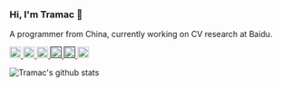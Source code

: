 ### Hi, I'm Tramac 👋

A programmer from China, currently working on CV research at Baidu.

<p> 
  <a href="https://github.com/tramac?tab=followers"> <img src="https://img.shields.io/github/stars/tramac?label=Stars&style=plastic" height="20px" alt="github follow" /> </a>
  <a href="mailto:tramac0204@gmail.com"> <img src="https://img.shields.io/badge/gmail-%23D14836.svg?&style=plastic&logo=gmail&logoColor=white" height="20px" alt="Email"> </a>
  <a href="https://www.zhihu.com/people/qia-ka-ka-23"><img src="https://img.shields.io/badge/知乎-0079FF.svg?style=plastic&logo=zhihu&logoColor=white" height="20px" alt="知乎"> </a>
  <a href=""> <img src="https://img.shields.io/badge/Major-CV-black?style=plastic&logo=ABB%20RobotStudio&logoColor=ffffff" height="20px"> </a>
  <a href=""> <img src="https://img.shields.io/badge/Use-Python-0076ab?style=plastic&logo=Python&logoColor=ffffff" height="20px"> </a>
  <a href="https://tramac.github.io/"><img src="https://img.shields.io/badge/More-Blog-red?style=plastic"height="20px"> </a>
  <!--
  <a href=""> <img src="https://img.shields.io/badge/Learn-C++-blueviolet?style=plastic&logo=Visual%20Studio%20Code&logoColor=ffffff" height="20px"> </a>
  -->
</p>
  
<img align="bottom" src="https://github-readme-stats-git-masterrstaa-rickstaa.vercel.app/api?username=Tramac&show_icons=true&icon_color=0366d6&bg_color=ffffff&hide_title=true&hide=prs&include_all_commits=true&count_private=true" alt="Tramac's github stats"/>


<!--
**Tramac/Tramac** is a ✨ _special_ ✨ repository because its `README.md` (this file) appears on your GitHub profile.
- 🔭 I’m currently working on CV
- 🌱 I’m currently learning Clean Python & RL
- 📫 Talk with me by [Email](tramac@yeah.net)
- 😄 Follow me on [Zhihu](https://www.zhihu.com/people/qia-ka-ka-23)
- ⚡ [Hidden corner](https://tramac.github.io/2021/03/26/hidden-corner/)
- 🔭 I’m currently working on ...
- 🌱 I’m currently learning ...
- 🤔 I’m looking for help with ...
- 💬 Ask me about ...
- 📫 How to reach me: ...
- 😄 Pronouns: ...
- ⚡ Fun fact: ...
-->
